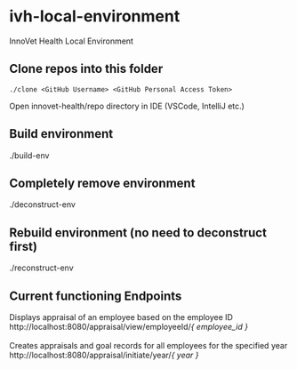 # ivh-local-environment
InnoVet Health Local Environment

## Clone repos into this folder
```
./clone <GitHub Username> <GitHub Personal Access Token>
```
Open innovet-health/repo directory in IDE (VSCode, IntelliJ etc.)

## Build environment
./build-env

## Completely remove environment
./deconstruct-env

## Rebuild environment (no need to deconstruct first)
./reconstruct-env

## Current functioning Endpoints
Displays appraisal of an employee based on the employee ID <br/>
http://localhost:8080/appraisal/view/employeeId/<i>{ employee_id }</i><br/><br/>
Creates appraisals and goal records for all employees for the specified year<br/>
http://localhost:8080/appraisal/initiate/year/<i>{ year }</i>
